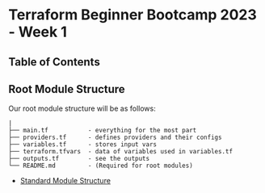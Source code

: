 # Terraform Beginner Bootcamp 2023 - Week 1

## Table of Contents


## Root Module Structure

Our root module structure will be as follows:

```PROJECT_ROOT
|
├── main.tf           - everything for the most part
├── providers.tf      - defines providers and their configs
├── variables.tf      - stores input vars
├── terraform.tfvars  - data of variables used in variables.tf
├── outputs.tf        - see the outputs
└── README.md         - (Required for root modules)
```


- [Standard Module Structure](https://developer.hashicorp.com/terraform/language/modules/develop/structure)